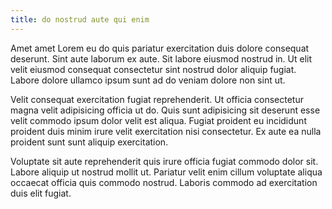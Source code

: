 ```yaml
---
title: do nostrud aute qui enim
---
```


Amet amet Lorem eu do quis pariatur exercitation duis dolore consequat deserunt. Sint aute laborum ex aute. Sit labore eiusmod nostrud in. Ut elit velit eiusmod consequat consectetur sint nostrud dolor aliquip fugiat. Labore dolore ullamco ipsum sunt ad do veniam dolore non sint ut.

Velit consequat exercitation fugiat reprehenderit. Ut officia consectetur magna velit adipisicing officia ut do. Quis sunt adipisicing sit deserunt esse velit commodo ipsum dolor velit est aliqua. Fugiat proident eu incididunt proident duis minim irure velit exercitation nisi consectetur. Ex aute ea nulla proident sunt sunt aliquip exercitation.

Voluptate sit aute reprehenderit quis irure officia fugiat commodo dolor sit. Labore aliquip ut nostrud mollit ut. Pariatur velit enim cillum voluptate aliqua occaecat officia quis commodo nostrud. Laboris commodo ad exercitation duis elit fugiat.